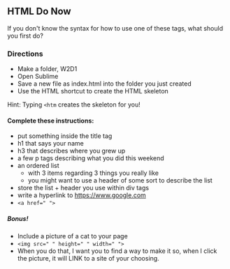 ## HTML Do Now

If you don't know the syntax for how to use one of these tags, what should you first do?

### Directions

<ul>
	<li>Make a folder, W2D1</li>
	<li>Open Sublime</li>
	<li>Save a new file as index.html into the folder you just created</li>
	<li>Use the HTML shortcut to create the HTML skeleton</li>
</ul>

Hint: Typing ```<htm``` creates the skeleton for you!

#### Complete these instructions:

- put something inside the title tag
- h1 that says your name
- h3 that describes where you grew up
- a few p tags describing what you did this weekend
- an ordered list
	* with 3 items regarding 3 things you really like
	* you might want to use a header of some sort to describe the list
- store the list + header you use within div tags
- write a hyperlink to https://www.google.com
- `<a href=" ">`

##### Bonus!

- Include a picture of a cat to your page 
- ```<img src=" " height=" " width=" ">```<br>
- When you do that, I want you to find a way to make it so, when I click the picture, it will LINK to a site of your choosing.

